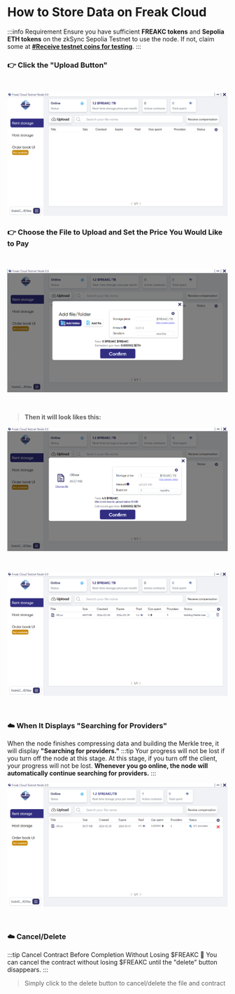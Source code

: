 # How to Store Data on Freak Cloud

:::info Requirement
Ensure you have sufficient **FREAKC tokens** and **Sepolia ETH tokens** on the zkSync Sepolia Testnet to use the node. If not, claim some at **[#Receive testnet coins for testing](/tutorial/testnet-coin/)**.
:::

### 👉 Click the "Upload Button"

<br/>

![Rent1](/rent1.png)

### 👉 Choose the File to Upload and Set the Price You Would Like to Pay

<br/>

![Rent2](/rent2.PNG)

<br/>

> **Then it will look likes this:**

![Rent3](/rent3.PNG)

<br/>

![Rent4](/rent4.PNG)

<br/>

### ☁️ When It Displays "Searching for Providers"
When the node finishes compressing data and building the Merkle tree, it will display **"Searching for providers."**
:::tip Your progress will not be lost if you turn off the node at this stage.
At this stage, if you turn off the client, your progress will not be lost. **Whenever you go online, the node will automatically continue searching for providers.**
:::

![Rent5](/rent5.PNG)

<br/>

### ☁️ Cancel/Delete
:::tip Cancel Contract Before Completion Without Losing $FREAKC 🤑
You can cancel the contract without losing $FREAKC until the "delete" button disappears.
:::

> Simply click to the delete button to cancel/delete the file and contract